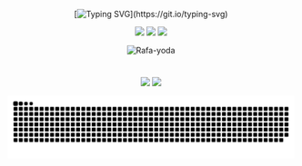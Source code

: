 <div align="center">
  
  [![Typing SVG](https://readme-typing-svg.herokuapp.com/?color=e33e81&size=35&center=true&vCenter=true&width=1000&lines=hi,+i'm+bea.)](https://git.io/typing-svg)

</div>

<div align="center">

  <a href="https://instagram.com/coutobeatryz" target="_blank"><img src="https://img.shields.io/badge/-Instagram-%23E4405F?style=for-the-badge&logo=instagram&logoColor=white"></a>
  <a href="mailto:coutobeatryz@gmail.com"><img src="https://img.shields.io/badge/-Gmail-%23333?style=for-the-badge&logo=gmail&logoColor=white"></a>
  <a href="https://www.linkedin.com/in/beatryzcouto" target="_blank"><img src="https://img.shields.io/badge/-LinkedIn-%230077B5?style=for-the-badge&logo=linkedin&logoColor=white"></a>

</div>

<div align="center">
  <img src="https://64.media.tumblr.com/87825da06a620e00252e34085580baea/1872d2eea5c33826-76/s400x600/588d72e86faf3692124303fec76dc999207c1555.gifv" alt="Rafa-yoda" width="600">
</div>

#

<div align="center">

  <img src="https://github-readme-stats.vercel.app/api?username=coutobeatryz&show_icons=true&theme=radical" width="400">
  <img src="https://github-readme-stats.vercel.app/api/top-langs/?username=coutobeatryz&layout=compact&theme=dracula" width="400">

</div>

<div align="center">
  
  ![Snake animation](https://raw.githubusercontent.com/Platane/snk/output/github-contribution-grid-snake.svg)

</div>
